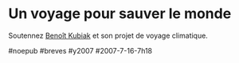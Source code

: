 # Un voyage pour sauver le monde

Soutennez [Benoît Kubiak](http://avenirclimat.info/post/2007/02/28/Avenir-Climat-%3A-presentation-complete-du-projet) et son projet de voyage climatique.

#noepub #breves #y2007 #2007-7-16-7h18
